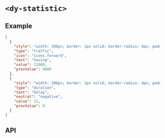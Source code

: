 # `<dy-statistic>`

## Example

<gbp-example name="dy-statistic" src="https://esm.sh/duoyun-ui/elements/statistic">

```json
[
  {
    "style": "width: 200px; border: 1px solid; border-radius: 4px; padding: 1em;",
    "type": "traffic",
    "icon": "icons.forward",
    "text": "Saving",
    "value": 12000,
    "prevValue": 9000
  },
  {
    "style": "width: 200px; border: 1px solid; border-radius: 4px; padding: 1em;",
    "type": "duration",
    "text": "Delay",
    "neutral": "negative",
    "value": 12,
    "prevValue": 9
  }
]
```

</gbp-example>

## API

<gbp-api src="/src/elements/statistic.ts"></gbp-api>
